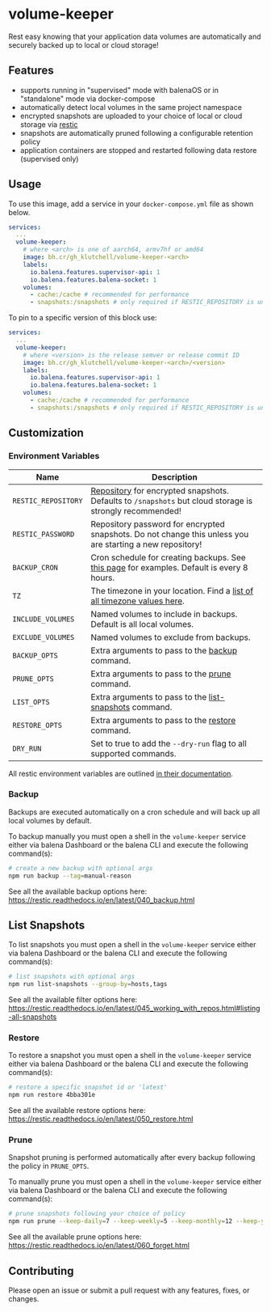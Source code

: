 # volume-keeper

Rest easy knowing that your application data volumes are automatically and securely backed up to local or cloud storage!

## Features

- supports running in "supervised" mode with balenaOS or in "standalone" mode via docker-compose
- automatically detect local volumes in the same project namespace
- encrypted snapshots are uploaded to your choice of local or cloud storage via [restic](https://restic.net/)
- snapshots are automatically pruned following a configurable retention policy
- application containers are stopped and restarted following data restore (supervised only)

## Usage

To use this image, add a service in your `docker-compose.yml` file as shown below.

```yml
services:
  ...
  volume-keeper:
    # where <arch> is one of aarch64, armv7hf or amd64
    image: bh.cr/gh_klutchell/volume-keeper-<arch>
    labels:
      io.balena.features.supervisor-api: 1
      io.balena.features.balena-socket: 1
    volumes:
      - cache:/cache # recommended for performance
      - snapshots:/snapshots # only required if RESTIC_REPOSITORY is unset
```

To pin to a specific version of this block use:

```yml
services:
  ...
  volume-keeper:
    # where <version> is the release semver or release commit ID
    image: bh.cr/gh_klutchell/volume-keeper-<arch>/<version>
    labels:
      io.balena.features.supervisor-api: 1
      io.balena.features.balena-socket: 1
    volumes:
      - cache:/cache # recommended for performance
      - snapshots:/snapshots # only required if RESTIC_REPOSITORY is unset
```

## Customization

### Environment Variables

| Name                | Description                                                                                                                                                                      |
| ------------------- | -------------------------------------------------------------------------------------------------------------------------------------------------------------------------------- |
| `RESTIC_REPOSITORY` | [Repository](https://restic.readthedocs.io/en/latest/030_preparing_a_new_repo.html) for encrypted snapshots. Defaults to `/snapshots` but cloud storage is strongly recommended! |
| `RESTIC_PASSWORD`   | Repository password for encrypted snapshots. Do not change this unless you are starting a new repository!                                                                        |
| `BACKUP_CRON`       | Cron schedule for creating backups. See [this page](https://crontab.guru/examples.html) for examples. Default is every 8 hours.                                                  |
| `TZ`                | The timezone in your location. Find a [list of all timezone values here](https://en.wikipedia.org/wiki/List_of_tz_database_time_zones).                                          |
| `INCLUDE_VOLUMES`   | Named volumes to include in backups. Default is all local volumes.                                                                                                               |
| `EXCLUDE_VOLUMES`   | Named volumes to exclude from backups.                                                                                                                                           |
| `BACKUP_OPTS`       | Extra arguments to pass to the [backup](#backup) command.                                                                                                                        |
| `PRUNE_OPTS`        | Extra arguments to pass to the [prune](#prune) command.                                                                                                                          |
| `LIST_OPTS`         | Extra arguments to pass to the [list-snapshots](#list-snapshots) command.                                                                                                        |
| `RESTORE_OPTS`      | Extra arguments to pass to the [restore](#restore) command.                                                                                                                      |
| `DRY_RUN`           | Set to true to add the `--dry-run` flag to all supported commands.                                                                                                               |

All restic environment variables are outlined [in their documentation](https://restic.readthedocs.io/en/latest/040_backup.html#environment-variables).

### Backup

Backups are executed automatically on a cron schedule and will back up all local volumes by default.

To backup manually you must open a shell in the `volume-keeper` service either via balena Dashboard or the balena CLI
and execute the following command(s):

```bash
# create a new backup with optional args
npm run backup --tag=manual-reason
```

See all the available backup options here: <https://restic.readthedocs.io/en/latest/040_backup.html>

## List Snapshots

To list snapshots you must open a shell in the `volume-keeper` service either via balena Dashboard or the balena CLI
and execute the following command(s):

```bash
# list snapshots with optional args
npm run list-snapshots --group-by=hosts,tags
```

See all the available filter options here: <https://restic.readthedocs.io/en/latest/045_working_with_repos.html#listing-all-snapshots>

### Restore

To restore a snapshot you must open a shell in the `volume-keeper` service either via balena Dashboard or the balena CLI
and execute the following command(s):

```bash
# restore a specific snapshot id or 'latest'
npm run restore 4bba301e
```

See all the available restore options here: <https://restic.readthedocs.io/en/latest/050_restore.html>

### Prune

Snapshot pruning is performed automatically after every backup following the policy in `PRUNE_OPTS`.

To manually prune you must open a shell in the `volume-keeper` service either via balena Dashboard or the balena CLI
and execute the following command(s):

```bash
# prune snapshots following your choice of policy
npm run prune --keep-daily=7 --keep-weekly=5 --keep-monthly=12 --keep-yearly=75 --dry-run
```

See all the available prune options here: <https://restic.readthedocs.io/en/latest/060_forget.html>

## Contributing

Please open an issue or submit a pull request with any features, fixes, or changes.
